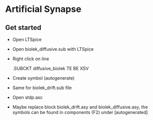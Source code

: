 # Artificial Synapse

## Get started

 - Open LTSpice
 - Open biolek_diffusive.sub with LTSpice
 - Right click on line 
 
 	.SUBCKT diffusive_biolek TE BE XSV
 	
 - Create symbol (autogenerate)
 - Same for biolek_drift.sub file
 - Open stdp.asc
 - Maybe replace block biolek_drift.asy and biolek_diffusive.asy, the symbols can be found in components (F2) under [autogenerated]
